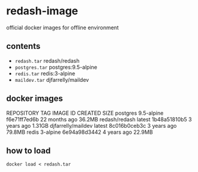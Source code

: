# redash-image
official docker images for offline environment

## contents
* `redash.tar` redash/redash
* `postgres.tar` postgres:9.5-alpine
* `redis.tar` redis:3-alpine
* `maildev.tar` djfarrelly/maildev

## docker images
REPOSITORY           TAG          IMAGE ID       CREATED         SIZE
postgres             9.5-alpine   f6e71ff7ed6b   22 months ago   36.2MB
redash/redash        latest       1b48a51810b5   3 years ago     1.31GB
djfarrelly/maildev   latest       8c016b0ceb3c   3 years ago     79.8MB
redis                3-alpine     6e94a98d3442   4 years ago     22.9MB

## how to load
```docker load < redash.tar```
